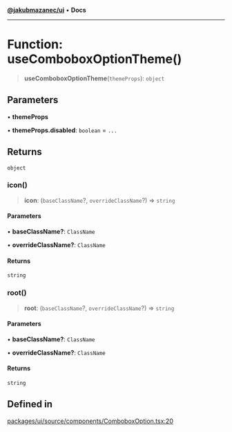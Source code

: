 [**@jakubmazanec/ui**](../README.md) • **Docs**

---

# Function: useComboboxOptionTheme()

> **useComboboxOptionTheme**(`themeProps`): `object`

## Parameters

• **themeProps**

• **themeProps.disabled**: `boolean` = `...`

## Returns

`object`

### icon()

> **icon**: (`baseClassName`?, `overrideClassName`?) => `string`

#### Parameters

• **baseClassName?**: `ClassName`

• **overrideClassName?**: `ClassName`

#### Returns

`string`

### root()

> **root**: (`baseClassName`?, `overrideClassName`?) => `string`

#### Parameters

• **baseClassName?**: `ClassName`

• **overrideClassName?**: `ClassName`

#### Returns

`string`

## Defined in

[packages/ui/source/components/ComboboxOption.tsx:20](https://github.com/jakubmazanec/tools/blob/4809b04453aafb35a917917e0b4964a9ec0cd132/packages/ui/source/components/ComboboxOption.tsx#L20)
